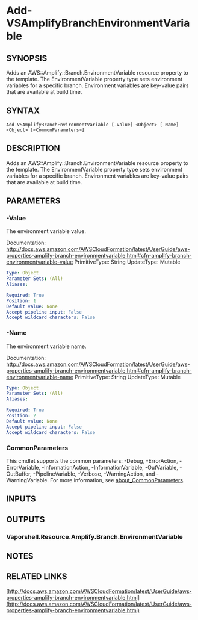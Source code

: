 # Add-VSAmplifyBranchEnvironmentVariable

## SYNOPSIS
Adds an AWS::Amplify::Branch.EnvironmentVariable resource property to the template.
The EnvironmentVariable property type sets environment variables for a specific branch.
Environment variables are key-value pairs that are available at build time.

## SYNTAX

```
Add-VSAmplifyBranchEnvironmentVariable [-Value] <Object> [-Name] <Object> [<CommonParameters>]
```

## DESCRIPTION
Adds an AWS::Amplify::Branch.EnvironmentVariable resource property to the template.
The EnvironmentVariable property type sets environment variables for a specific branch.
Environment variables are key-value pairs that are available at build time.

## PARAMETERS

### -Value
The environment variable value.

Documentation: http://docs.aws.amazon.com/AWSCloudFormation/latest/UserGuide/aws-properties-amplify-branch-environmentvariable.html#cfn-amplify-branch-environmentvariable-value
PrimitiveType: String
UpdateType: Mutable

```yaml
Type: Object
Parameter Sets: (All)
Aliases:

Required: True
Position: 1
Default value: None
Accept pipeline input: False
Accept wildcard characters: False
```

### -Name
The environment variable name.

Documentation: http://docs.aws.amazon.com/AWSCloudFormation/latest/UserGuide/aws-properties-amplify-branch-environmentvariable.html#cfn-amplify-branch-environmentvariable-name
PrimitiveType: String
UpdateType: Mutable

```yaml
Type: Object
Parameter Sets: (All)
Aliases:

Required: True
Position: 2
Default value: None
Accept pipeline input: False
Accept wildcard characters: False
```

### CommonParameters
This cmdlet supports the common parameters: -Debug, -ErrorAction, -ErrorVariable, -InformationAction, -InformationVariable, -OutVariable, -OutBuffer, -PipelineVariable, -Verbose, -WarningAction, and -WarningVariable. For more information, see [about_CommonParameters](http://go.microsoft.com/fwlink/?LinkID=113216).

## INPUTS

## OUTPUTS

### Vaporshell.Resource.Amplify.Branch.EnvironmentVariable
## NOTES

## RELATED LINKS

[http://docs.aws.amazon.com/AWSCloudFormation/latest/UserGuide/aws-properties-amplify-branch-environmentvariable.html](http://docs.aws.amazon.com/AWSCloudFormation/latest/UserGuide/aws-properties-amplify-branch-environmentvariable.html)

